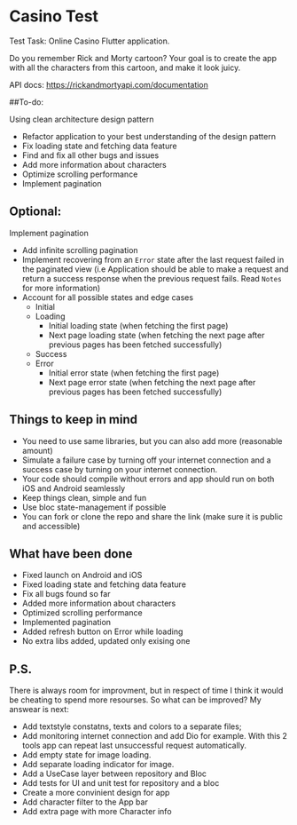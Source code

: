 # Casino Test

Test Task: Online Casino Flutter application.

Do you remember Rick and Morty cartoon? 
Your goal is to create the app with all the characters from this cartoon, and make it look juicy.

API docs: https://rickandmortyapi.com/documentation

##To-do:

Using clean architecture design pattern
- Refactor application to your best understanding of the design pattern
- Fix loading state and fetching data feature 
- Find and fix all other bugs and issues
- Add more information about characters 
- Optimize scrolling performance
- Implement pagination

## Optional:
Implement pagination
- Add infinite scrolling pagination
- Implement recovering from an `Error` state after the last request failed in the paginated view (i.e Application should be able to make a request and return a success response when the previous request fails. Read `Notes` for more information)
- Account for all possible states and edge cases
    - Initial
    - Loading
        - Initial loading state (when fetching the first page)
        - Next page loading state (when fetching the next page after previous pages has been fetched successfully)
    - Success
    - Error 
        - Initial error state (when fetching the first page)
        - Next page error state (when fetching the next page after previous pages has been fetched successfully)


## Things to keep in mind
- You need to use same libraries, but you can also add more (reasonable amount)
- Simulate a failure case by turning off your internet connection and a success case by turning on your internet connection.
- Your code should compile without errors and app should run on both iOS and Android seamlessly
- Keep things clean, simple and fun
- Use bloc state-management if possible
- You can fork or clone the repo and share the link (make sure it is public and accessible) 

## What have been done
- Fixed launch on Android and iOS
- Fixed loading state and fetching data feature 
- Fix all bugs found so far
- Added more information about characters 
- Optimized scrolling performance
- Implemented pagination
- Added refresh button on Error while loading
- No extra libs added, updated only exising one

## P.S.
There is always room for improvment, but in respect of time I think it would be cheating to spend more resourses. 
So what can be improved?
My answear is next:
- Add textstyle constatns, texts and colors to a separate files;
- Add monitoring internet connection and add Dio for example. With this 2 tools app can repeat last unsuccessful request automatically.
- Add empty state for image loading.
- Add separate loading indicator for image.
- Add a UseCase layer between repository and Bloc
- Add tests for UI and unit test for repository and a bloc
- Create a more convinient design for app
- Add character filter to the App bar
- Add extra page with more Character info
    
